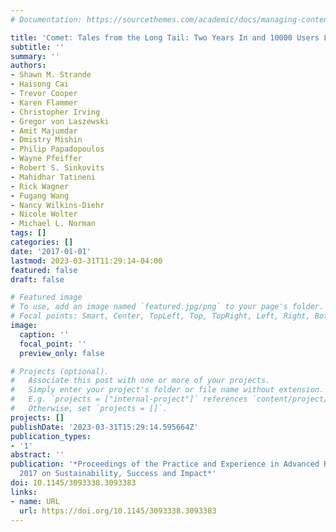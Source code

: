 ```yaml
---
# Documentation: https://sourcethemes.com/academic/docs/managing-content/

title: 'Comet: Tales from the Long Tail: Two Years In and 10000 Users Later'
subtitle: ''
summary: ''
authors:
- Shawn M. Strande
- Haisong Cai
- Trevor Cooper
- Karen Flammer
- Christopher Irving
- Gregor von Laszewski
- Amit Majumdar
- Dmistry Mishin
- Philip Papadopoulos
- Wayne Pfeiffer
- Robert S. Sinkovits
- Mahidhar Tatineni
- Rick Wagner
- Fugang Wang
- Nancy Wilkins-Diehr
- Nicole Wolter
- Michael L. Norman
tags: []
categories: []
date: '2017-01-01'
lastmod: 2023-03-31T11:29:14-04:00
featured: false
draft: false

# Featured image
# To use, add an image named `featured.jpg/png` to your page's folder.
# Focal points: Smart, Center, TopLeft, Top, TopRight, Left, Right, BottomLeft, Bottom, BottomRight.
image:
  caption: ''
  focal_point: ''
  preview_only: false

# Projects (optional).
#   Associate this post with one or more of your projects.
#   Simply enter your project's folder or file name without extension.
#   E.g. `projects = ["internal-project"]` references `content/project/deep-learning/index.md`.
#   Otherwise, set `projects = []`.
projects: []
publishDate: '2023-03-31T15:29:14.595664Z'
publication_types:
- '1'
abstract: ''
publication: '*Proceedings of the Practice and Experience in Advanced Research Computing
  2017 on Sustainability, Success and Impact*'
doi: 10.1145/3093338.3093383
links:
- name: URL
  url: https://doi.org/10.1145/3093338.3093383
---
```

